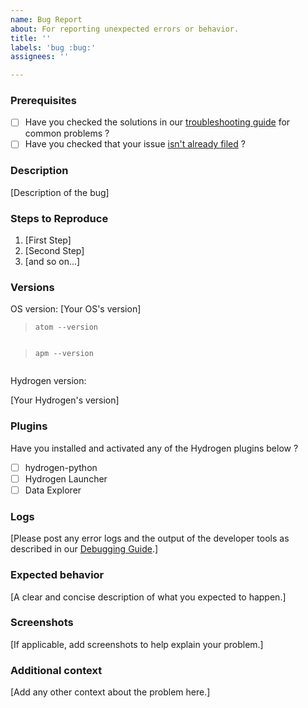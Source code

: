 ```yaml
---
name: Bug Report
about: For reporting unexpected errors or behavior.
title: ''
labels: 'bug :bug:'
assignees: ''

---
```


<!--

Have you read Hydrogen's Code of Conduct ? By filing an issue, you are expected to comply with it, including treating everyone with respect: https://github.com/nteract/hydrogen/blob/master/CODE_OF_CONDUCT.md

Do you want to ask a question ? Are you looking for support? The #hydrogen channel in nteract slack is the best place for getting support. Feel free to ping us on: https://slack.nteract.io

-->

### Prerequisites

* [ ] Have you checked the solutions in our [troubleshooting guide](https://nteract.gitbooks.io/hydrogen/docs/Troubleshooting.html) for common problems ?
* [ ] Have you checked that your issue [isn't already filed](https://github.com/nteract/hydrogen/issues) ?

### Description

[Description of the bug]

### Steps to Reproduce

1. [First Step]
2. [Second Step]
3. [and so on...]

### Versions

<!-- You can get this information from copy and pasting the output of `atom --version` and `apm --version` from the command line. Also, please include the OS and what version of the OS you're running. -->

OS version:
[Your OS's version]

> `atom --version`
<!-- Paste the the output of `atom --version` in the backticks below -->
```

```

> `apm --version`
<!-- Paste the the output of `apm --version` in the backticks below -->
```

```

Hydrogen version:
<!-- You can check this information in the settings view or via running `apm show hydrogen` -->
[Your Hydrogen's version]

### Plugins

Have you installed and activated any of the Hydrogen plugins below ?
- [ ] hydrogen-python
- [ ] Hydrogen Launcher
- [ ] Data Explorer

### Logs

[Please post any error logs and the output of the developer tools as described in our [Debugging Guide](https://nteract.gitbooks.io/hydrogen/docs/Troubleshooting.html).]

### Expected behavior

[A clear and concise description of what you expected to happen.]

### Screenshots

[If applicable, add screenshots to help explain your problem.]

### Additional context

[Add any other context about the problem here.]
